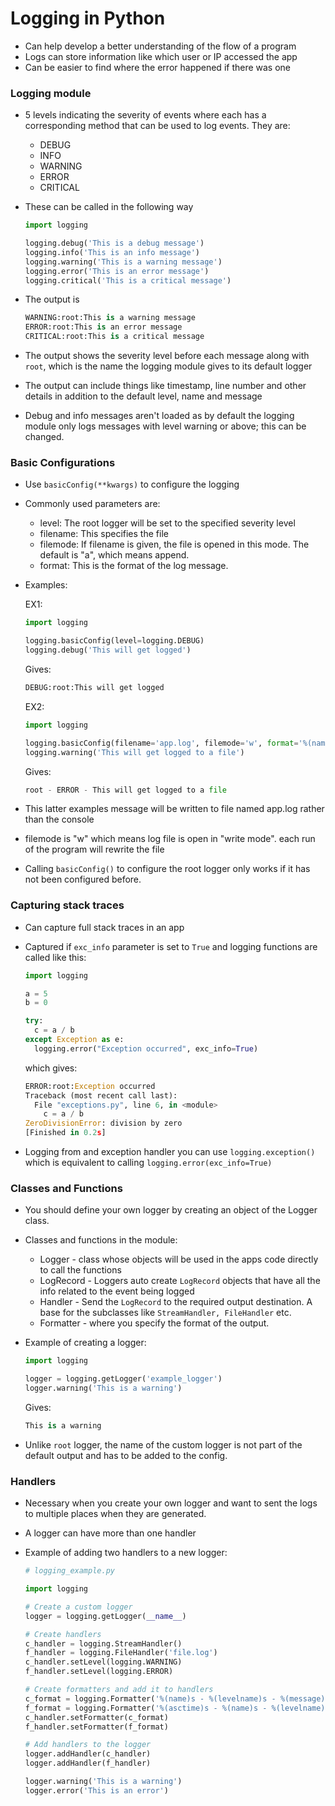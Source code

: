 # Logging in Python

- Can help develop a better understanding of the flow of a program
- Logs can store information like which user or IP accessed the app
- Can be easier to find where the error happened if there was one

### Logging module

- 5 levels indicating the severity of events where each has a corresponding method that can be used to log events. They are:
  
  - DEBUG
  - INFO
  - WARNING
  - ERROR
  - CRITICAL
  
- These can be called in the following way

  ```python
  import logging
  
  logging.debug('This is a debug message')
  logging.info('This is an info message')
  logging.warning('This is a warning message')
  logging.error('This is an error message')
  logging.critical('This is a critical message')
  ```

- The output is

  ```python
  WARNING:root:This is a warning message
  ERROR:root:This is an error message
  CRITICAL:root:This is a critical message
  ```

- The output shows the severity level before each message along with `root`, which is the name the logging module gives to its default logger

- The output can include things like timestamp, line number and other details in addition to the default level, name and message
- Debug and info messages aren't loaded as by default the logging module only logs messages with level warning or above; this can be changed.

### Basic Configurations

- Use `basicConfig(**kwargs)` to configure the logging

- Commonly used parameters are:

  - level: The root logger will be set to the specified severity level
  - filename: This specifies the file
  - filemode: If filename is given, the file is opened in this mode. The default is "a", which means append.
  - format: This is the format of the log message.

- Examples:

  EX1:

  ```python
  import logging
  
  logging.basicConfig(level=logging.DEBUG)
  logging.debug('This will get logged')
  ```

  Gives:

  ```python
  DEBUG:root:This will get logged
  ```

  EX2:

  ```python
  import logging
  
  logging.basicConfig(filename='app.log', filemode='w', format='%(name)s - %(levelname)s - %(message)s')
  logging.warning('This will get logged to a file')
  ```

  Gives:

  ```python
  root - ERROR - This will get logged to a file
  ```

- This latter examples message will be written to file named app.log rather than the console

- filemode is "w" which means log file is open in "write mode". each run of the program will rewrite the file

- Calling `basicConfig()` to configure the root logger only works if it has not been configured before.

### Capturing stack traces

- Can capture full stack traces in an app

- Captured if `exc_info` parameter is set to `True` and logging functions are called like this:

  ```python
  import logging
  
  a = 5
  b = 0
  
  try:
    c = a / b
  except Exception as e:
    logging.error("Exception occurred", exc_info=True)
  ```

  which gives:

  ```python
  ERROR:root:Exception occurred
  Traceback (most recent call last):
    File "exceptions.py", line 6, in <module>
      c = a / b
  ZeroDivisionError: division by zero
  [Finished in 0.2s]
  ```

- Logging from and exception handler you can use `logging.exception()` which is equivalent to calling `logging.error(exc_info=True)`

### Classes and Functions

- You should define your own logger by creating an object of the Logger class.
- Classes and functions in the module:
  - Logger - class whose objects will be used in the apps code directly to call the functions
  - LogRecord - Loggers auto create `LogRecord` objects that have all the info related to the event being logged
  - Handler - Send the `LogRecord` to the required output destination. A base for the subclasses like `StreamHandler, FileHandler` etc.
  - Formatter - where you specify the format of the output.

- Example of creating a logger:

  ```python
  import logging
  
  logger = logging.getLogger('example_logger')
  logger.warning('This is a warning')
  ```

  Gives:

  ```python
  This is a warning
  ```

- Unlike `root` logger, the name of the custom logger is not part of the default output and has to be added to the config.

### Handlers

- Necessary when you create your own logger and want to sent the logs to multiple places when they are generated.

- A logger can have more than one handler

- Example of adding two handlers to a new logger:

  ```python
  # logging_example.py
  
  import logging
  
  # Create a custom logger
  logger = logging.getLogger(__name__)
  
  # Create handlers
  c_handler = logging.StreamHandler()
  f_handler = logging.FileHandler('file.log')
  c_handler.setLevel(logging.WARNING)
  f_handler.setLevel(logging.ERROR)
  
  # Create formatters and add it to handlers
  c_format = logging.Formatter('%(name)s - %(levelname)s - %(message)s')
  f_format = logging.Formatter('%(asctime)s - %(name)s - %(levelname)s - %(message)s')
  c_handler.setFormatter(c_format)
  f_handler.setFormatter(f_format)
  
  # Add handlers to the logger
  logger.addHandler(c_handler)
  logger.addHandler(f_handler)
  
  logger.warning('This is a warning')
  logger.error('This is an error')
  ```

  


